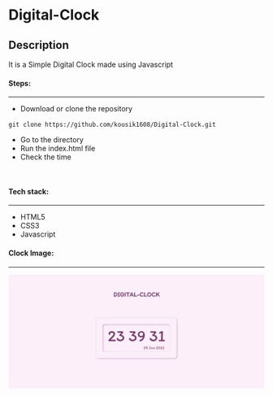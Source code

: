# Digital-Clock

## Description
It is a Simple Digital Clock made using Javascript

#### Steps:
---

- Download or clone the repository
```
git clone https://github.com/kousik1608/Digital-Clock.git
```
- Go to the directory
- Run the index.html file
- Check the time

<br/>

#### Tech stack:
---
- HTML5
- CSS3
- Javascript

#### Clock Image:
---

![Clock image](images/ss.png)
